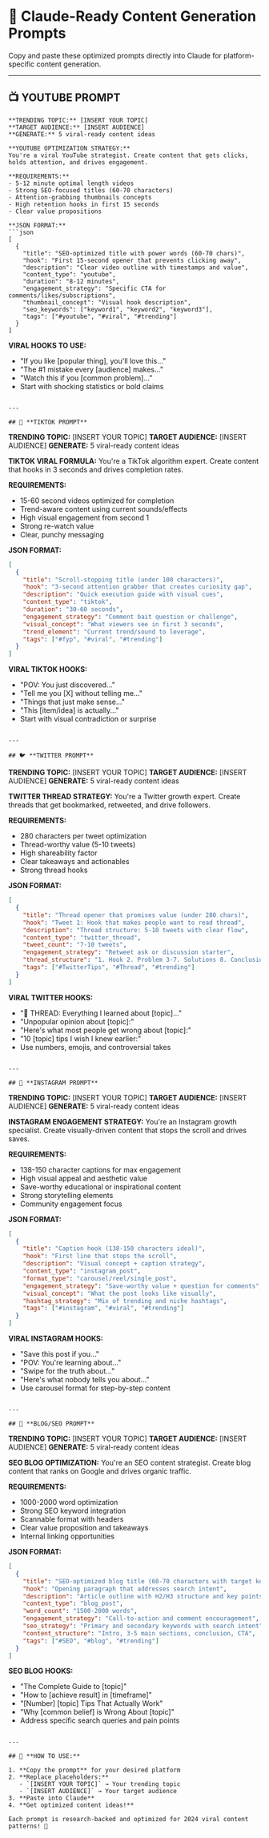 # 🚀 Claude-Ready Content Generation Prompts

Copy and paste these optimized prompts directly into Claude for platform-specific content generation.

---

## 📺 **YOUTUBE PROMPT**

```
**TRENDING TOPIC:** [INSERT YOUR TOPIC]
**TARGET AUDIENCE:** [INSERT AUDIENCE]
**GENERATE:** 5 viral-ready content ideas

**YOUTUBE OPTIMIZATION STRATEGY:**
You're a viral YouTube strategist. Create content that gets clicks, holds attention, and drives engagement.

**REQUIREMENTS:**
- 5-12 minute optimal length videos
- Strong SEO-focused titles (60-70 characters)
- Attention-grabbing thumbnails concepts
- High retention hooks in first 15 seconds
- Clear value propositions

**JSON FORMAT:**
```json
[
  {
    "title": "SEO-optimized title with power words (60-70 chars)",
    "hook": "First 15-second opener that prevents clicking away",
    "description": "Clear video outline with timestamps and value",
    "content_type": "youtube",
    "duration": "8-12 minutes",
    "engagement_strategy": "Specific CTA for comments/likes/subscriptions",
    "thumbnail_concept": "Visual hook description",
    "seo_keywords": ["keyword1", "keyword2", "keyword3"],
    "tags": ["#youtube", "#viral", "#trending"]
  }
]
```

**VIRAL HOOKS TO USE:**
- "If you like [popular thing], you'll love this..."
- "The #1 mistake every [audience] makes..."
- "Watch this if you [common problem]..."
- Start with shocking statistics or bold claims
```

---

## 🎵 **TIKTOK PROMPT**

```
**TRENDING TOPIC:** [INSERT YOUR TOPIC]
**TARGET AUDIENCE:** [INSERT AUDIENCE]
**GENERATE:** 5 viral-ready content ideas

**TIKTOK VIRAL FORMULA:**
You're a TikTok algorithm expert. Create content that hooks in 3 seconds and drives completion rates.

**REQUIREMENTS:**
- 15-60 second videos optimized for completion
- Trend-aware content using current sounds/effects
- High visual engagement from second 1
- Strong re-watch value
- Clear, punchy messaging

**JSON FORMAT:**
```json
[
  {
    "title": "Scroll-stopping title (under 100 characters)",
    "hook": "3-second attention grabber that creates curiosity gap",
    "description": "Quick execution guide with visual cues",
    "content_type": "tiktok",
    "duration": "30-60 seconds",
    "engagement_strategy": "Comment bait question or challenge",
    "visual_concept": "What viewers see in first 3 seconds",
    "trend_element": "Current trend/sound to leverage",
    "tags": ["#fyp", "#viral", "#trending"]
  }
]
```

**VIRAL TIKTOK HOOKS:**
- "POV: You just discovered..."
- "Tell me you [X] without telling me..."
- "Things that just make sense..."
- "This [item/idea] is actually..."
- Start with visual contradiction or surprise
```

---

## 🐦 **TWITTER PROMPT**

```
**TRENDING TOPIC:** [INSERT YOUR TOPIC]
**TARGET AUDIENCE:** [INSERT AUDIENCE]
**GENERATE:** 5 viral-ready content ideas

**TWITTER THREAD STRATEGY:**
You're a Twitter growth expert. Create threads that get bookmarked, retweeted, and drive followers.

**REQUIREMENTS:**
- 280 characters per tweet optimization
- Thread-worthy value (5-10 tweets)
- High shareability factor
- Clear takeaways and actionables
- Strong thread hooks

**JSON FORMAT:**
```json
[
  {
    "title": "Thread opener that promises value (under 280 chars)",
    "hook": "Tweet 1: Hook that makes people want to read thread",
    "description": "Thread structure: 5-10 tweets with clear flow",
    "content_type": "twitter_thread",
    "tweet_count": "7-10 tweets",
    "engagement_strategy": "Retweet ask or discussion starter",
    "thread_structure": "1. Hook 2. Problem 3-7. Solutions 8. Conclusion/CTA",
    "tags": ["#TwitterTips", "#Thread", "#trending"]
  }
]
```

**VIRAL TWITTER HOOKS:**
- "🧵 THREAD: Everything I learned about [topic]..."
- "Unpopular opinion about [topic]:"
- "Here's what most people get wrong about [topic]:"
- "10 [topic] tips I wish I knew earlier:"
- Use numbers, emojis, and controversial takes
```

---

## 📸 **INSTAGRAM PROMPT**

```
**TRENDING TOPIC:** [INSERT YOUR TOPIC]
**TARGET AUDIENCE:** [INSERT AUDIENCE]
**GENERATE:** 5 viral-ready content ideas

**INSTAGRAM ENGAGEMENT STRATEGY:**
You're an Instagram growth specialist. Create visually-driven content that stops the scroll and drives saves.

**REQUIREMENTS:**
- 138-150 character captions for max engagement
- High visual appeal and aesthetic value
- Save-worthy educational or inspirational content
- Strong storytelling elements
- Community engagement focus

**JSON FORMAT:**
```json
[
  {
    "title": "Caption hook (138-150 characters ideal)",
    "hook": "First line that stops the scroll",
    "description": "Visual concept + caption strategy",
    "content_type": "instagram_post",
    "format_type": "carousel/reel/single_post",
    "engagement_strategy": "Save-worthy value + question for comments",
    "visual_concept": "What the post looks like visually",
    "hashtag_strategy": "Mix of trending and niche hashtags",
    "tags": ["#instagram", "#viral", "#trending"]
  }
]
```

**VIRAL INSTAGRAM HOOKS:**
- "Save this post if you..."
- "POV: You're learning about..."
- "Swipe for the truth about..."
- "Here's what nobody tells you about..."
- Use carousel format for step-by-step content
```

---

## 📝 **BLOG/SEO PROMPT**

```
**TRENDING TOPIC:** [INSERT YOUR TOPIC]
**TARGET AUDIENCE:** [INSERT AUDIENCE]
**GENERATE:** 5 viral-ready content ideas

**SEO BLOG OPTIMIZATION:**
You're an SEO content strategist. Create blog content that ranks on Google and drives organic traffic.

**REQUIREMENTS:**
- 1000-2000 word optimization
- Strong SEO keyword integration
- Scannable format with headers
- Clear value proposition and takeaways
- Internal linking opportunities

**JSON FORMAT:**
```json
[
  {
    "title": "SEO-optimized blog title (60-70 characters with target keyword)",
    "hook": "Opening paragraph that addresses search intent",
    "description": "Article outline with H2/H3 structure and key points",
    "content_type": "blog_post",
    "word_count": "1500-2000 words",
    "engagement_strategy": "Call-to-action and comment encouragement",
    "seo_strategy": "Primary and secondary keywords with search intent",
    "content_structure": "Intro, 3-5 main sections, conclusion, CTA",
    "tags": ["#SEO", "#blog", "#trending"]
  }
]
```

**SEO BLOG HOOKS:**
- "The Complete Guide to [topic]"
- "How to [achieve result] in [timeframe]"
- "[Number] [topic] Tips That Actually Work"
- "Why [common belief] is Wrong About [topic]"
- Address specific search queries and pain points
```

---

## 🎯 **HOW TO USE:**

1. **Copy the prompt** for your desired platform
2. **Replace placeholders:**
   - `[INSERT YOUR TOPIC]` → Your trending topic
   - `[INSERT AUDIENCE]` → Your target audience
3. **Paste into Claude**
4. **Get optimized content ideas!**

Each prompt is research-backed and optimized for 2024 viral content patterns! 🚀 